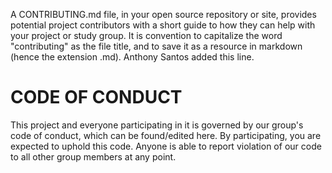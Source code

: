A CONTRIBUTING.md file, in your open source repository or site, provides potential project contributors with a short guide to how they can help with your project or study group. It is convention to capitalize the word "contributing" as the file title, and to save it as a resource in markdown (hence the extension .md).
Anthony Santos added this line.

<h1>CODE OF CONDUCT</h1>
<p>This project and everyone participating in it is governed by our group's code of conduct, which can be found/edited here. By participating, you are expected to uphold this code. Anyone is able to report violation of our code to all other group members at any point.</p>
